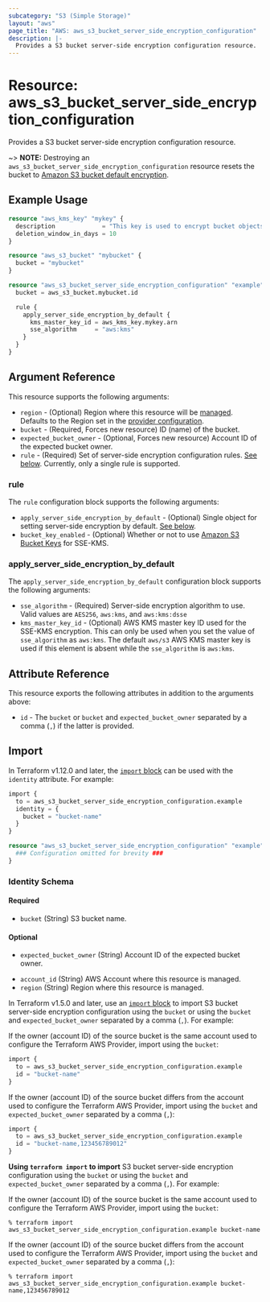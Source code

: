 ```yaml
---
subcategory: "S3 (Simple Storage)"
layout: "aws"
page_title: "AWS: aws_s3_bucket_server_side_encryption_configuration"
description: |-
  Provides a S3 bucket server-side encryption configuration resource.
---
```


# Resource: aws_s3_bucket_server_side_encryption_configuration

Provides a S3 bucket server-side encryption configuration resource.

~> **NOTE:** Destroying an `aws_s3_bucket_server_side_encryption_configuration` resource resets the bucket to [Amazon S3 bucket default encryption](https://docs.aws.amazon.com/AmazonS3/latest/userguide/default-encryption-faq.html).

## Example Usage

```terraform
resource "aws_kms_key" "mykey" {
  description             = "This key is used to encrypt bucket objects"
  deletion_window_in_days = 10
}

resource "aws_s3_bucket" "mybucket" {
  bucket = "mybucket"
}

resource "aws_s3_bucket_server_side_encryption_configuration" "example" {
  bucket = aws_s3_bucket.mybucket.id

  rule {
    apply_server_side_encryption_by_default {
      kms_master_key_id = aws_kms_key.mykey.arn
      sse_algorithm     = "aws:kms"
    }
  }
}
```

## Argument Reference

This resource supports the following arguments:

* `region` - (Optional) Region where this resource will be [managed](https://docs.aws.amazon.com/general/latest/gr/rande.html#regional-endpoints). Defaults to the Region set in the [provider configuration](https://registry.terraform.io/providers/hashicorp/aws/latest/docs#aws-configuration-reference).
* `bucket` - (Required, Forces new resource) ID (name) of the bucket.
* `expected_bucket_owner` - (Optional, Forces new resource) Account ID of the expected bucket owner.
* `rule` - (Required) Set of server-side encryption configuration rules. [See below](#rule). Currently, only a single rule is supported.

### rule

The `rule` configuration block supports the following arguments:

* `apply_server_side_encryption_by_default` - (Optional) Single object for setting server-side encryption by default. [See below](#apply_server_side_encryption_by_default).
* `bucket_key_enabled` - (Optional) Whether or not to use [Amazon S3 Bucket Keys](https://docs.aws.amazon.com/AmazonS3/latest/dev/bucket-key.html) for SSE-KMS.

### apply_server_side_encryption_by_default

The `apply_server_side_encryption_by_default` configuration block supports the following arguments:

* `sse_algorithm` - (Required) Server-side encryption algorithm to use. Valid values are `AES256`, `aws:kms`, and `aws:kms:dsse`
* `kms_master_key_id` - (Optional) AWS KMS master key ID used for the SSE-KMS encryption. This can only be used when you set the value of `sse_algorithm` as `aws:kms`. The default `aws/s3` AWS KMS master key is used if this element is absent while the `sse_algorithm` is `aws:kms`.

## Attribute Reference

This resource exports the following attributes in addition to the arguments above:

* `id` - The `bucket` or `bucket` and `expected_bucket_owner` separated by a comma (`,`) if the latter is provided.

## Import

In Terraform v1.12.0 and later, the [`import` block](https://developer.hashicorp.com/terraform/language/import) can be used with the `identity` attribute. For example:

```terraform
import {
  to = aws_s3_bucket_server_side_encryption_configuration.example
  identity = {
    bucket = "bucket-name"
  }
}

resource "aws_s3_bucket_server_side_encryption_configuration" "example" {
  ### Configuration omitted for brevity ###
}
```

### Identity Schema

#### Required

* `bucket` (String) S3 bucket name.

#### Optional

* `expected_bucket_owner` (String) Account ID of the expected bucket owner.
- `account_id` (String) AWS Account where this resource is managed.
- `region` (String) Region where this resource is managed.

In Terraform v1.5.0 and later, use an [`import` block](https://developer.hashicorp.com/terraform/language/import) to import S3 bucket server-side encryption configuration using the `bucket` or using the `bucket` and `expected_bucket_owner` separated by a comma (`,`). For example:

If the owner (account ID) of the source bucket is the same account used to configure the Terraform AWS Provider, import using the `bucket`:

```terraform
import {
  to = aws_s3_bucket_server_side_encryption_configuration.example
  id = "bucket-name"
}
```

If the owner (account ID) of the source bucket differs from the account used to configure the Terraform AWS Provider, import using the `bucket` and `expected_bucket_owner` separated by a comma (`,`):

```terraform
import {
  to = aws_s3_bucket_server_side_encryption_configuration.example
  id = "bucket-name,123456789012"
}
```

**Using `terraform import` to import** S3 bucket server-side encryption configuration using the `bucket` or using the `bucket` and `expected_bucket_owner` separated by a comma (`,`). For example:

If the owner (account ID) of the source bucket is the same account used to configure the Terraform AWS Provider, import using the `bucket`:

```console
% terraform import aws_s3_bucket_server_side_encryption_configuration.example bucket-name
```

If the owner (account ID) of the source bucket differs from the account used to configure the Terraform AWS Provider, import using the `bucket` and `expected_bucket_owner` separated by a comma (`,`):

```console
% terraform import aws_s3_bucket_server_side_encryption_configuration.example bucket-name,123456789012
```
